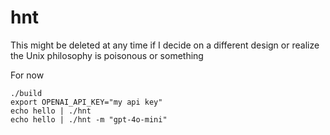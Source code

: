 # hnt
This might be deleted at any time if I decide on a different design or realize
the Unix philosophy is poisonous or something

For now
```
./build
export OPENAI_API_KEY="my api key"
echo hello | ./hnt
echo hello | ./hnt -m "gpt-4o-mini"
```
